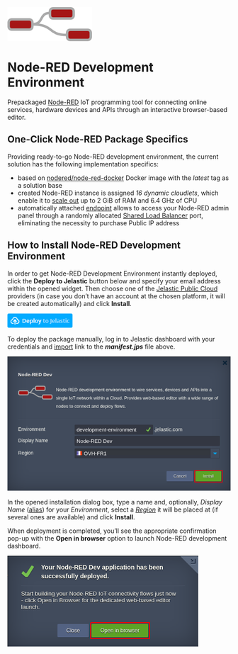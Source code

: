 ![node-red-logo](images/node-red-logo.png)
 
# Node-RED Development Environment  
 
Prepackaged [Node-RED](https://nodered.org/) IoT programming tool for connecting online services, hardware devices and APIs through an interactive browser-based editor.
 
## One-Click Node-RED Package Specifics
 
Providing ready-to-go Node-RED development environment, the current solution has the following implementation specifics:
 
- based on [nodered/node-red-docker](https://hub.docker.com/r/nodered/node-red-docker/) Docker image with the _latest_ tag as a solution base
- created Node-RED instance is assigned *16 dynamic cloudlets*, which enable it to [scale out](https://docs.jelastic.com/automatic-vertical-scaling) up to 2 GiB of RAM and 6.4 GHz of CPU
- automatically attached [endpoint](https://docs.jelastic.com/endpoints) allows to access your Node-RED admin panel through a randomly allocated [Shared Load Balancer](https://docs.jelastic.com/shared-load-balancer) port, eliminating the necessity to purchase Public IP address
 
## How to Install Node-RED Development Environment
 
In order to get Node-RED Development Environment instantly deployed, click the **Deploy to Jelastic** button below and specify your email address within the opened widget. Then choose one of the [Jelastic Public Cloud](https://jelastic.cloud) providers (in case you don’t have an account at the chosen platform, it will be created automatically) and click **Install**.
 
[![Deploy](images/deploy-to-jelastic.png)](https://jelastic.com/install-application/?manifest=https://github.com/jelastic-jps/node-red/blob/master/manifest.jps)
 
To deploy the package manually, log in to Jelastic dashboard with your credentials and [import](https://docs.jelastic.com/environment-import) link to the **_manifest.jps_** file above.
 
![node-red-installation](images/node-red-installation.png)

In the opened installation dialog box, type a name and, optionally, *Display Name* ([alias](https://docs.jelastic.com/environment-aliases))  for your *Environment*, select a _[Region](https://docs.jelastic.com/environment-regions)_ it will be placed at (if several ones are available) and click **Install**.

When deployment is completed, you’ll see the appropriate confirmation pop-up with the **Open in browser** option to launch Node-RED development dashboard. 
 
![nodered-success-message](images/nodered-success-message.png)
